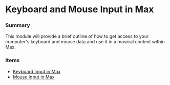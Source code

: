 # Keyboard and Mouse Input in Max

### Summary

This module will provide a brief outline of how to get access to your computer's keyboard and mouse data and use it in a musical context within Max.

### Items

* [Keyboard Input in Max](1.Keyboard-Input-in-Max.html)
* [Mouse Input in Max](2.Mouse-Input-in-Max.html)
